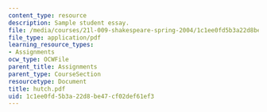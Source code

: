 ```yaml
---
content_type: resource
description: Sample student essay.
file: /media/courses/21l-009-shakespeare-spring-2004/1c1ee0fd5b3a22d8be47cf02def61ef3_hutch.pdf
file_type: application/pdf
learning_resource_types:
- Assignments
ocw_type: OCWFile
parent_title: Assignments
parent_type: CourseSection
resourcetype: Document
title: hutch.pdf
uid: 1c1ee0fd-5b3a-22d8-be47-cf02def61ef3
---
```

